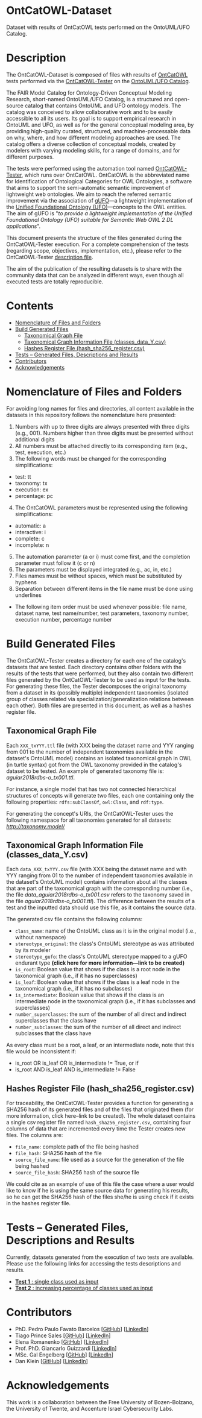 # OntCatOWL-Dataset

Dataset with results of OntCatOWL tests performed on the OntoUML/UFO Catalog.

# Description

The OntCatOWL-Dataset is composed of files with results of [OntCatOWL](https://github.com/unibz-core/OntCatOWL) tests performed via the [OntCatOWL-Tester](https://github.com/unibz-core/OntCatOWL-Tester) on the [OntoUML/UFO Catalog](https://github.com/unibz-core/OntCatOWL).

The FAIR Model Catalog for Ontology-Driven Conceptual Modeling Research, short-named OntoUML/UFO Catalog, is a structured and open-source catalog that contains OntoUML and UFO ontology models. The catalog was conceived to allow collaborative work and to be easily accessible to all its users. Its goal is to support empirical research in OntoUML and UFO, as well as for the general conceptual modeling area, by providing high-quality curated, structured, and machine-processable data on why, where, and how different modeling approaches are used. The catalog offers a diverse collection of conceptual models, created by modelers with varying modeling skills, for a range of domains, and for different purposes.

The tests were performed using the automation tool named [OntCatOWL-Tester](https://github.com/unibz-core/OntCatOWL-Tester), which runs over OntCatOWL. OntCatOWL is the abbreviated name for Identification of Ontological Categories for OWL Ontologies, a software that aims to support the semi-automatic semantic improvement of lightweight web ontologies. We aim to reach the referred semantic improvement via the association of [gUFO](https://nemo-ufes.github.io/gufo/)—a lightweight implementation of the [Unified Foundational Ontology (UFO)](https://nemo.inf.ufes.br/wp-content/uploads/ufo_unified_foundational_ontology_2021.pdf)—concepts to the OWL entities. The aim of gUFO is "_to provide a lightweight implementation of the Unified Foundational Ontology (UFO) suitable for Semantic Web OWL 2 DL applications_".

This document presents the structure of the files generated during the OntCatOWL-Tester execution. For a complete comprehension of the tests (regarding scope, objectives, implementation, etc.), please refer to the OntCatOWL-Tester [description file](https://github.com/unibz-core/OntCatOWL-Tester#readme).

The aim of the publication of the resulting datasets is to share with the community data that can be analyzed in different ways, even though all executed tests are totally reproducible.

# Contents

- [Nomenclature of Files and Folders](#nomenclature-of-files-and-folders)
- [Build Generated Files](#build-generated-files)
  - [Taxonomical Graph File](#taxonomical-graph-file)
  - [Taxonomical Graph Information File (classes\_data\_Y.csv)](#taxonomical-graph-information-file-classes_data_ycsv)
  - [Hashes Register File (hash\_sha256\_register.csv)](#hashes-register-file-hash_sha256_registercsv)
- [Tests – Generated Files, Descriptions and Results](#tests--generated-files-descriptions-and-results)
- [Contributors](#contributors)
- [Acknowledgements](#acknowledgements)

# Nomenclature of Files and Folders

For avoiding long names for files and directories, all content available in the datasets in this repository follows the nomenclature here presented:

1. Numbers with up to three digits are always presented with three digits (e.g., 001). Numbers higher than three digits must be presented without additional digits
2. All numbers must be attached directly to its corresponding item (e.g., test, execution, etc.)
3. The following words must be changed for the corresponding simplifications:
  - test: tt
  - taxonomy: tx
  - execution: ex
  - percentage: pc
4. The OntCatOWL parameters must be represented using the following simplifications:
  - automatic: a
  - interactive: i
  - complete: c
  - incomplete: n
5. The automation parameter (a or i) must come first, and the completion parameter must follow it (c or n)
6. The parameters must be displayed integrated (e.g., ac, in, etc.)
7. Files names must be without spaces, which must be substituted by hyphens
8. Separation between different items in the file name must be done using underlines
  - The following item order must be used whenever possible: file name, dataset name, test name/number, test parameters, taxonomy number, execution number, percentage number

# Build Generated Files

The OntCatOWL-Tester creates a directory for each one of the catalog's datasets that are tested. Each directory contains other folders with the results of the tests that were performed, but they also contain two different files generated by the OntCatOWL-Tester to be used as input for the tests. For generating these files, the Tester decomposes the original taxonomy from a dataset in its (possibly multiple) independent taxonomies (isolated group of classes related via specialization/generalization relations between each other). Both files are presented in this document, as well as a hashes register file.

## Taxonomical Graph File

Each `XXX_txYYY.ttl` file (with XXX being the dataset name and YYY ranging from 001 to the number of independent taxonomies available in the dataset's OntoUML model) contains an isolated taxonomical graph in OWL (in turtle syntax) got from the OWL taxonomy provided in the catalog's dataset to be tested. An example of generated taxonomy file is: _aguiar2018rdbs-o\_tx001.ttl_.

For instance, a single model that has two not connected hierarchical structures of concepts will generate two files, each one containing only the following properties: `rdfs:subClassOf`, `owl:Class`, and `rdf:type`.

For generating the concept's URIs, the OntCatOWL-Tester uses the following namespace for all taxonomies generated for all datasets: _http://taxonomy.model/_

## Taxonomical Graph Information File (classes\_data\_Y.csv)

Each `data_XXX_txYYY.csv` file (with XXX being the dataset name and with YYY ranging from 01 to the number of independent taxonomies available in the dataset's OntoUML model) contains information about all the classes that are part of the taxonomical graph with the corresponding number (i.e., the file _data\_aguiar2018rdbs-o\_tx001.csv_ refers to the taxonomy saved in the file _aguiar2018rdbs-o\_tx001.ttl_). The difference between the results of a test and the inputted data should use this file, as it contains the source data.

The generated csv file contains the following columns:

- `class_name`: name of the OntoUML class as it is in the original model (i.e., without namespace)
- `stereotype_original`: the class's OntoUML stereotype as was attributed by its modeler
- `stereotype_gufo`: the class's OntoUML stereotype mapped to a gUFO endurant type **(click here for more information—link to be created)**
- `is_root`: Boolean value that shows if the class is a root node in the taxonomical graph (i.e., if it has no superclasses)
- `is_leaf`: Boolean value that shows if the class is a leaf node in the taxonomical graph (i.e., if it has no subclasses)
- `is_intermediate`: Boolean value that shows if the class is an intermediate node in the taxonomical graph (i.e., if it has subclasses and superclasses)
- `number_superclasses`: the sum of the number of all direct and indirect superclasses that the class have
- `number_subclasses`: the sum of the number of all direct and indirect subclasses that the class have

As every class must be a root, a leaf, or an intermediate node, note that this file would be inconsistent if:

- is\_root OR is\_leaf OR is\_intermediate != True, or if
- is\_root AND is\_leaf AND is\_intermediate != False

## Hashes Register File (hash\_sha256\_register.csv)

For traceability, the OntCatOWL-Tester provides a function for generating a SHA256 hash of its generated files and of the files that originated them (for more information, click here–link to be created). The whole dataset contains a single csv register file named `hash_sha256_register.csv`, containing four columns of data that are incremented every time the Tester creates new files. The columns are:

- `file_name`: complete path of the file being hashed
- `file_hash`: SHA256 hash of the file
- `source_file_name`: file used as a source for the generation of the file being hashed
- `source_file_hash`: SHA256 hash of the source file

We could cite as an example of use of this file the case where a user would like to know if he is using the same source data for generating his results, so he can get the SHA256 hash of the files she/he is using check if it exists in the hashes register file.

# Tests – Generated Files, Descriptions and Results

Currently, datasets generated from the execution of two tests are available. Please use the following links for accessing the tests descriptions and results.

- [**Test 1** : single class used as input](https://github.com/unibz-core/OntCatOWL-Dataset/blob/main/documentation/OntCatOWL-Dataset-Test1.md)
- [**Test 2** : increasing percentage of classes used as input](https://github.com/unibz-core/OntCatOWL-Dataset/blob/main/documentation/OntCatOWL-Dataset-Test2.md)

# Contributors

- PhD. Pedro Paulo Favato Barcelos [[GitHub](https://github.com/pedropaulofb)] [[LinkedIn](https://www.linkedin.com/in/pedropaulofavatobarcelos/)]
- Tiago Prince Sales [[GitHub](https://github.com/tgoprince)] [[LinkedIn](https://www.linkedin.com/in/tiagosales/)]
- Elena Romanenko [[GitHub](https://github.com/mozzherina)] [[LinkedIn](https://www.linkedin.com/in/mozzherina/)]
- Prof. PhD. Giancarlo Guizzardi [[LinkedIn](https://www.linkedin.com/in/giancarloguizzardibb51aa75/)]
- MSc. Gal Engelberg [[GitHub](https://github.com/GalEngelberg)] [[LinkedIn](https://www.linkedin.com/in/galengelberg/)]
- Dan Klein [[GitHub](https://github.com/danklein10)] [[LinkedIn](https://www.linkedin.com/in/~danklein/)]

# Acknowledgements

This work is a collaboration between the Free University of Bozen-Bolzano, the University of Twente, and Accenture Israel Cybersecurity Labs.
